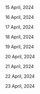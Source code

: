 15 April, 2024

16 April, 2024

17 April, 2024

18 April, 2024

19 April, 2024

20 April, 2024

21 April, 2024

22 April, 2024

23 April, 2024